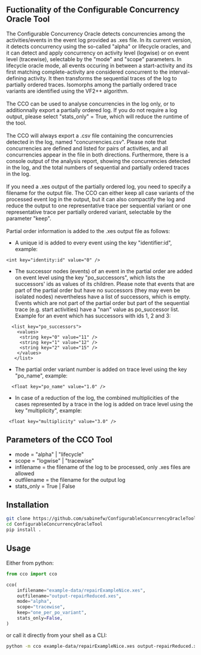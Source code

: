 ## Fuctionality of the Configurable Concurrency Oracle Tool

The Configurable Concurrency Oracle detects concurrencies among the activities/events in the event log provided as .xes file. In its current version, it detects concurrency using the so-called "alpha" or lifecycle oracles, and it can detect and apply concurrency on activity level (logwise) or on event level (tracewise), selectable by the "mode" and "scope" parameters. In lifecycle oracle mode, all events occuring in between a start-activity and its first matching complete-activity are considered concurrent to the interval-defining activity. It then transforms the sequential traces of the log to partially ordered traces. Isomorphs among the partially ordered trace variants are identified using the VF2++ algorithm.<br><br>
The CCO can be used to analyse concurrencies in the log only, or to additionnally export a partially ordered log. If you do not require a log output, please select "stats_only" = True, which will reduce the runtime of the tool.<br><br>
The CCO will always export a .csv file containing the concurrencies detected in the log, named "concurrencies.csv". Please note that concurrencies are defined and listed for pairs of activities, and all concurrencies appear in the file in both directions. Furthermore, there is a console output of the analysis report, showing the concurrencies detected in the log, and the total numbers of sequential and partially ordered traces in the log.<br><br>
If you need a .xes output of the partially ordered log, you need to specify a filename for the output file. The CCO can either keep all case variants of the processed event log in the output, but it can also compactify the log and reduce the output to one representative trace per sequential variant or one representative trace per partially ordered variant, selectable by the parameter "keep".<br><br>
Partial order information is added to the .xes output file as follows:

- A unique id is added to every event using the key "identifier:id", example:
```
<int key="identity:id" value="0" />
```
- The successor nodes (events) of an event in the partial order are added on event level using the key "po_successors", which lists the successors' ids as values of its children. Please note that events that are part of the partial order but have no successors (they may even be isolated nodes) nevertheless have a list of successors, which is empty. Events which are not part of the partial order but part of the sequential trace (e.g. start activities) have a "nan" value as po_successor list. Example for an event which has successors with ids 1, 2 and 3:
```
  <list key="po_successors">
    <values>
     <string key="0" value="11" />
     <string key="1" value="12" />
     <string key="2" value="15" />
    </values>
   </list>
```
- The partial order variant number is added on trace level using the key "po_name", example:
```
  <float key="po_name" value="1.0" />
```
- In case of a reduction of the log, the combined multiplicities of the cases represented by a trace in the log is added on trace level using the key "multiplicity", example:
```
 <float key="multiplicity" value="3.0" />
```

## Parameters of the CCO Tool

- mode = "alpha" | "lifecycle"<br>
- scope = "logwise" | "tracewise"<br>
- infilename = the filename of the log to be processed, only .xes files are allowed<br>
- outfilename = the filename for the output log<br>
- stats_only = True | False<br>


## Installation

```bash
git clone https://github.com/sabinefw/ConfigurableConcurrencyOracleTool.git
cd ConfigurableConcurrencyOracleTool
pip install .
```

## Usage

Either from python:

```python
from cco import cco

cco(
    infilename="example-data/repairExampleNice.xes",
    outfilename="output-repairReduced.xes",
    mode="alpha",
    scope="tracewise",
    keep="one_per_po_variant",
    stats_only=False,
)
```

or call it directly from your shell as a CLI:

```bash
python -m cco example-data/repairExampleNice.xes output-repairReduced.xes
```
